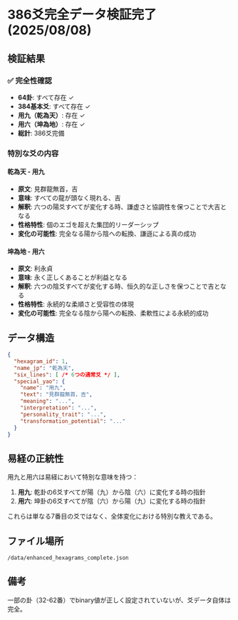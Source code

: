 # 386爻完全データ検証完了 (2025/08/08)

## 検証結果

### ✅ 完全性確認
- **64卦**: すべて存在 ✓
- **384基本爻**: すべて存在 ✓  
- **用九（乾為天）**: 存在 ✓
- **用六（坤為地）**: 存在 ✓
- **総計**: 386爻完備

### 特別な爻の内容

#### 乾為天 - 用九
- **原文**: 見群龍無首，吉
- **意味**: すべての龍が頭なく現れる、吉
- **解釈**: 六つの陽爻すべてが変化する時、謙虚さと協調性を保つことで大吉となる
- **性格特性**: 個のエゴを超えた集団的リーダーシップ
- **変化の可能性**: 完全なる陽から陰への転換、謙遜による真の成功

#### 坤為地 - 用六  
- **原文**: 利永貞
- **意味**: 永く正しくあることが利益となる
- **解釈**: 六つの陰爻すべてが変化する時、恒久的な正しさを保つことで吉となる
- **性格特性**: 永続的な柔順さと受容性の体現
- **変化の可能性**: 完全なる陰から陽への転換、柔軟性による永続的成功

## データ構造

```json
{
  "hexagram_id": 1,
  "name_jp": "乾為天",
  "six_lines": [ /* 6つの通常爻 */ ],
  "special_yao": {
    "name": "用九",
    "text": "見群龍無首，吉",
    "meaning": "...",
    "interpretation": "...",
    "personality_trait": "...",
    "transformation_potential": "..."
  }
}
```

## 易経の正統性

用九と用六は易経において特別な意味を持つ：

1. **用九**: 乾卦の6爻すべてが陽（九）から陰（六）に変化する時の指針
2. **用六**: 坤卦の6爻すべてが陰（六）から陽（九）に変化する時の指針

これらは単なる7番目の爻ではなく、全体変化における特別な教えである。

## ファイル場所
`/data/enhanced_hexagrams_complete.json`

## 備考
一部の卦（32-62番）でbinary値が正しく設定されていないが、爻データ自体は完全。